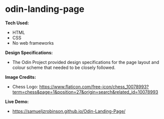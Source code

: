 # odin-landing-page
**Tech Used:**
- HTML
- CSS
- No web frameworks

**Design Specifications:**
- The Odin Project provided design specifications for the page layout and colour scheme that needed to be closely followed.

**Image Credits:**
- Chess Logo: https://www.flaticon.com/free-icon/chess_10078993?term=chess&page=1&position=27&origin=search&related_id=10078993

**Live Demo:**
- https://samueljzrobinson.github.io/Odin-Landing-Page/